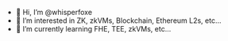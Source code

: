 - 👋 Hi, I’m @whisperfoxe
- 👀 I’m interested in ZK, zkVMs, Blockchain, Ethereum L2s, etc...
- 🌱 I’m currently learning FHE, TEE, zkVMs, etc...

<!---
whisperfoxe/whisperfoxe is a ✨ special ✨ repository because its `README.md` (this file) appears on your GitHub profile.
You can click the Preview link to take a look at your changes.
--->
